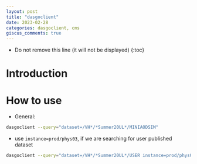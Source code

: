 ```yaml
---
layout: post
title: "dasgoclient"
date: 2023-02-28
categories: dasgoclient, cms
giscus_comments: true
---
```


- Do not remove this line (it will not be displayed)
  {:toc}

# Introduction

# How to use

- General:

```bash
dasgoclient --query="dataset=/VH*/*Summer20UL*/MINIAODSIM"
```

- use `instance=prod/phys03`, if we are searching for user published dataset

```bash
dasgoclient --query="dataset=/VH*/*Summer20UL*/USER instance=prod/phys03"
```
